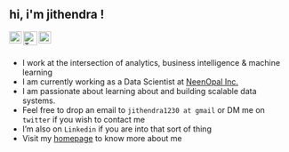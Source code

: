 ## hi, i'm jithendra !

<a href="https://jithendrabsy.github.io/">
<img align="left" alt="Homepage" width="22px" <img src="https://img.icons8.com/ios/50/000000/domain.png"/>
</a>
<a href="https://twitter.com/jithendrabsy">
  <img align="left" alt="Twitter" width="25px" src="https://cdn.jsdelivr.net/npm/simple-icons@v3/icons/twitter.svg" />
</a>
<a href="https://www.linkedin.com/in/jithendrabsy/">
  <img align="left" alt="LinkdeIn" width="22px" src="https://cdn.jsdelivr.net/npm/simple-icons@v3/icons/linkedin.svg" />
</a>

<br />
<br />

- I work at the intersection of analytics, business intelligence & machine learning
- I am currently working as a Data Scientist at [NeenOpal Inc.](https://www.neenopal.com/)
- I am passionate about learning about and building scalable data systems.
- Feel free to drop an email to `jithendra1230 at gmail` or DM me on `twitter` if you wish to contact me
- I’m also on `Linkedin` if you are into that sort of thing
- Visit my [homepage](https://jithendrabsy.github.io/) to know more about me
